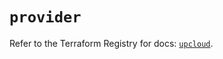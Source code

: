# `provider`

Refer to the Terraform Registry for docs: [`upcloud`](https://registry.terraform.io/providers/upcloudltd/upcloud/5.13.0/docs).
